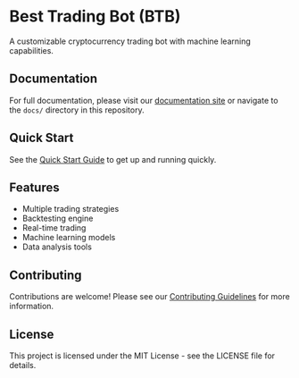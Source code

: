 # Best Trading Bot (BTB)

A customizable cryptocurrency trading bot with machine learning capabilities.

## Documentation

For full documentation, please visit our [documentation site](https://gianlucamazza.github.io/btb-besttradingbot) or navigate to the `docs/` directory in this repository.

## Quick Start

See the [Quick Start Guide](docs/QUICK_START.md) to get up and running quickly.

## Features

- Multiple trading strategies
- Backtesting engine
- Real-time trading
- Machine learning models
- Data analysis tools

## Contributing

Contributions are welcome! Please see our [Contributing Guidelines](docs/CONTRIBUTING.md) for more information.

## License

This project is licensed under the MIT License - see the LICENSE file for details.